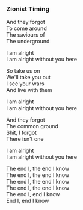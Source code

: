 ### Zionist Timing

And they forgot  
To come around  
The saviours of  
The underground

I am alright  
I am alright without you here

So take us on  
We'll take you out  
I see your wars  
And live with them

I am alright  
I am alright without you here

And they forgot  
The common ground  
Shit, I forgot  
There isn't one

I am alright  
I am alright without you here

The end I, the end I know  
The end I, the end I know  
The end I, the end I know  
The end I, the end I know  
The end I, end I know  
End I, end I know